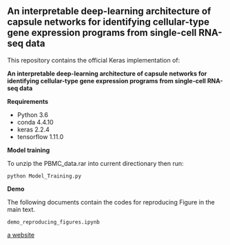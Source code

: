 ## An interpretable deep-learning architecture of capsule networks for identifying cellular-type gene expression programs from single-cell RNA-seq data

This repository contains the official Keras implementation of:

**An interpretable deep-learning architecture of capsule networks for identifying cellular-type gene expression programs from single-cell RNA-seq data**


**Requirements**
- Python 3.6
- conda 4.4.10
- keras 2.2.4
- tensorflow 1.11.0


**Model training**

To unzip the PBMC_data.rar into current directionary then run:

```
python Model_Training.py
```

**Demo**

The following documents contain the codes for reproducing Figure in the main text.
```
demo_reproducing_figures.ipynb
```

<a href='www.bing.com'>a website</a>


